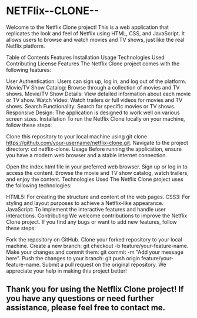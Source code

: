 # NETFlix--CLONE--

Welcome to the Netflix Clone project! This is a web application that replicates the look and feel of Netflix using HTML, CSS, and JavaScript. It allows users to browse and watch movies and TV shows, just like the real Netflix platform.

Table of Contents
Features
Installation
Usage
Technologies Used
Contributing
License
Features
The Netflix Clone project comes with the following features:

User Authentication: Users can sign up, log in, and log out of the platform.
Movie/TV Show Catalog: Browse through a collection of movies and TV shows.
Movie/TV Show Details: View detailed information about each movie or TV show.
Watch Video: Watch trailers or full videos for movies and TV shows.
Search Functionality: Search for specific movies or TV shows.
Responsive Design: The application is designed to work well on various screen sizes.
Installation
To run the Netflix Clone locally on your machine, follow these steps:

Clone this repository to your local machine using git clone https://github.com/your-username/netflix-clone.git.
Navigate to the project directory: cd netflix-clone.
Usage
Before running the application, ensure you have a modern web browser and a stable internet connection.

Open the index.html file in your preferred web browser.
Sign up or log in to access the content.
Browse the movie and TV show catalog, watch trailers, and enjoy the content.
Technologies Used
The Netflix Clone project uses the following technologies:

HTML5: For creating the structure and content of the web pages.
CSS3: For styling and layout purposes to achieve a Netflix-like appearance.
JavaScript: To implement the interactive features and handle user interactions.
Contributing
We welcome contributions to improve the Netflix Clone project. If you find any bugs or want to add new features, follow these steps:

Fork the repository on GitHub.
Clone your forked repository to your local machine.
Create a new branch: git checkout -b feature/your-feature-name.
Make your changes and commit them: git commit -m "Add your message here".
Push the changes to your branch: git push origin feature/your-feature-name.
Submit a pull request on the original repository.
We appreciate your help in making this project better!


## Thank you for using the Netflix Clone project! If you have any questions or need further assistance, please feel free to contact me.
